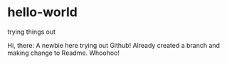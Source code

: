 # hello-world
trying things out


Hi, there: 
A newbie here trying out Github! Already created a branch and making change to Readme. Whoohoo!
